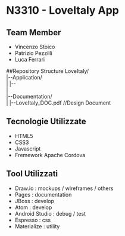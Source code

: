 # N3310 - LoveItaly App
## Team Member
- Vincenzo Stoico
- Patrizio Pezzilli
- Luca Ferrari

##Repository Structure
LoveItaly/<br>
  |--Application/<br>
  |  |--<br>
  |<br>
  |--Documentation/<br>
  |  |--LoveItaly_DOC.pdf     //Design Document<br>


## Tecnologie Utilizzate
- HTML5
- CSS3
- Javascript
- Fremework Apache Cordova

## Tool Utilizzati
- Draw.io : mockups / wireframes / others
- Pages : documentation
- JBoss : develop
- Atom : develop
- Android Studio : debug / test
- Espresso : css
- Materialize : utility

